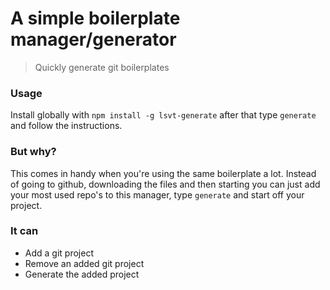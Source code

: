 # A simple boilerplate manager/generator
> Quickly generate git boilerplates

### Usage
Install globally with `npm install -g lsvt-generate` after that type `generate` and follow the instructions.

### But why?
This comes in handy when you're using the same boilerplate a lot.
Instead of going to github, downloading the files and then starting you can just add your most used repo's to this manager, type `generate` and start off your project.

### It can
- Add a git project
- Remove an added git project
- Generate the added project
